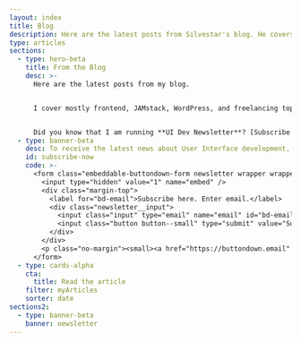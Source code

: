 ```yaml
---
layout: index
title: Blog
description: Here are the latest posts from Silvestar's blog. He covers mostly frontend, JAMstack, WordPress, and freelancing topics.
type: articles
sections:
  - type: hero-beta
    title: From the Blog
    desc: >-
      Here are the latest posts from my blog.


      I cover mostly frontend, JAMstack, WordPress, and freelancing topics.


      Did you know that I am running **UI Dev Newsletter**? [Subscribe now](#subscribe-now)
  - type: banner-beta
    desc: To receive the latest news about User Interface development, subscribe here.
    id: subscribe-now
    code: >-
      <form class="embeddable-buttondown-form newsletter wrapper wrapper--gamma margin-top text-left" action="https://buttondown.email/api/emails/embed-subscribe/starbist" method="post" target="popupwindow" onsubmit="window.open('https://buttondown.email/starbist', 'popupwindow')">
        <input type="hidden" value="1" name="embed" />
        <div class="margin-top">
          <label for="bd-email">Subscribe here. Enter email.</label>
          <div class="newsletter__input">
            <input class="input" type="email" name="email" id="bd-email" />
            <input class="button button--small" type="submit" value="Subscribe" />
          </div>
        </div>
        <p class="no-margin"><small><a href="https://buttondown.email" target="_blank" rel="noreferrer">Powered by Buttondown</a></small></p>
      </form>
  - type: cards-alpha
    cta:
      title: Read the article
    filter: myArticles
    sorter: date
sections2:
  - type: banner-beta
    banner: newsletter
---
```

